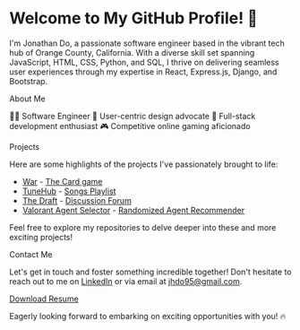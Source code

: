 # Welcome to My GitHub Profile! 🌌

 I'm Jonathan Do, a passionate software engineer based in the vibrant tech hub of Orange County, California. With a diverse skill set spanning JavaScript, HTML, CSS, Python, and SQL, I thrive on delivering seamless user experiences through my expertise in React, Express.js, Django, and Bootstrap.

About Me

👨‍💻 Software Engineer 🌟 User-centric design advocate 🚀 Full-stack development enthusiast 🎮 Competitive online gaming aficionado

Projects

Here are some highlights of the projects I've passionately brought to life:

- [War]( https://jhdo95.github.io/War/) - [The Card game](https://github.com/jhdo95/War)
- [TuneHub](https://tunehub2-447c762f3ea1.herokuapp.com) - [Songs Playlist](https://github.com/jhdo95/songs-project)
- [The Draft](https://thedraft-theebuggers-823b566ea1e8.herokuapp.com/) - [Discussion Forum](https://github.com/jhdo95/thedraft)
- [Valorant Agent Selector](https://valorant-agent-selector-b4f3e0175a4a.herokuapp.com/) - [Randomized Agent Recommender](https://github.com/jhdo95/valorant-agent-selector)

Feel free to explore my repositories to delve deeper into these and more exciting projects!


Contact Me

Let's get in touch and foster something incredible together! Don't hesitate to reach out to me on [LinkedIn](https://www.linkedin.com/in/jhdo95) or via email at jhdo95@gmail.com.

[Download Resume](https://github.com/jhdo95/jhdo95/blob/main/Jonathan%20Do%20Resume%202024.pdf)

Eagerly looking forward to embarking on exciting opportunities with you! 🔥
